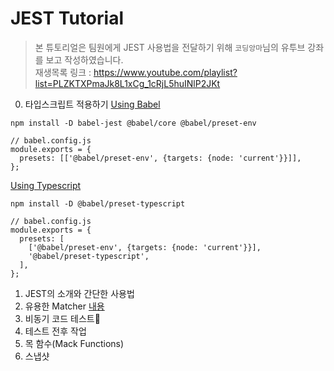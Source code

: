 # JEST Tutorial

> 본 튜토리얼은 팀원에게 JEST 사용법을 전달하기 위해 `코딩앙마`님의 유투브 강좌를 보고 작성하였습니다.  
> 재생목록 링크 : https://www.youtube.com/playlist?list=PLZKTXPmaJk8L1xCg_1cRjL5huINlP2JKt

0. 타입스크립트 적용하기
   [Using Babel](https://jestjs.io/docs/getting-started#using-babel)

```
npm install -D babel-jest @babel/core @babel/preset-env

// babel.config.js
module.exports = {
  presets: [['@babel/preset-env', {targets: {node: 'current'}}]],
};
```

[Using Typescript](https://jestjs.io/docs/getting-started#using-typescript)

```
npm install -D @babel/preset-typescript

// babel.config.js
module.exports = {
  presets: [
    ['@babel/preset-env', {targets: {node: 'current'}}],
    '@babel/preset-typescript',
  ],
};
```

1. JEST의 소개와 간단한 사용법
2. 유용한 Matcher [내용](https://jestjs.io/docs/expect)
3. 비동기 코드 테스트
4. 테스트 전후 작업
5. 목 함수(Mack Functions)
6. 스냅샷
